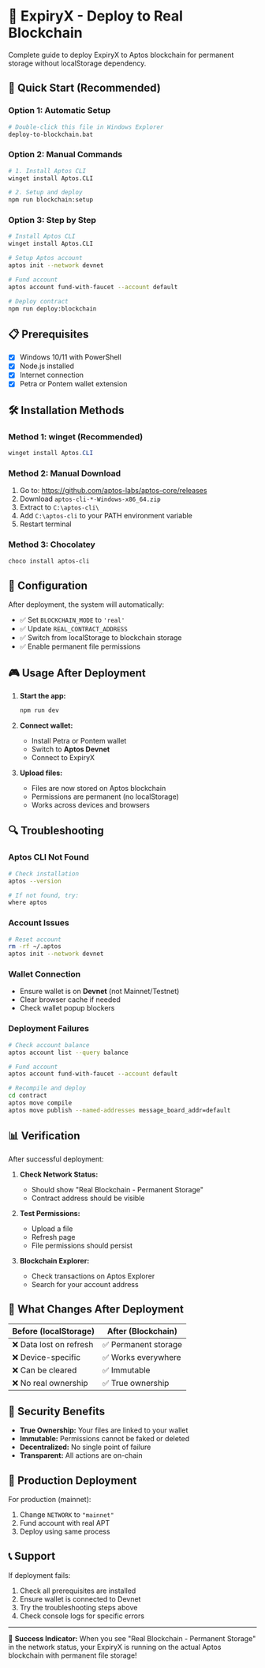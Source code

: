 # 🚀 ExpiryX - Deploy to Real Blockchain

Complete guide to deploy ExpiryX to Aptos blockchain for permanent storage without localStorage dependency.

## 🎯 Quick Start (Recommended)

### Option 1: Automatic Setup

```bash
# Double-click this file in Windows Explorer
deploy-to-blockchain.bat
```

### Option 2: Manual Commands

```bash
# 1. Install Aptos CLI
winget install Aptos.CLI

# 2. Setup and deploy
npm run blockchain:setup
```

### Option 3: Step by Step

```bash
# Install Aptos CLI
winget install Aptos.CLI

# Setup Aptos account
aptos init --network devnet

# Fund account
aptos account fund-with-faucet --account default

# Deploy contract
npm run deploy:blockchain
```

## 📋 Prerequisites

- [x] Windows 10/11 with PowerShell
- [x] Node.js installed
- [x] Internet connection
- [x] Petra or Pontem wallet extension

## 🛠️ Installation Methods

### Method 1: winget (Recommended)

```powershell
winget install Aptos.CLI
```

### Method 2: Manual Download

1. Go to: https://github.com/aptos-labs/aptos-core/releases
2. Download `aptos-cli-*-Windows-x86_64.zip`
3. Extract to `C:\aptos-cli\`
4. Add `C:\aptos-cli` to your PATH environment variable
5. Restart terminal

### Method 3: Chocolatey

```powershell
choco install aptos-cli
```

## 🔧 Configuration

After deployment, the system will automatically:

- ✅ Set `BLOCKCHAIN_MODE` to `'real'`
- ✅ Update `REAL_CONTRACT_ADDRESS`
- ✅ Switch from localStorage to blockchain storage
- ✅ Enable permanent file permissions

## 🎮 Usage After Deployment

1. **Start the app:**

   ```bash
   npm run dev
   ```

2. **Connect wallet:**
   - Install Petra or Pontem wallet
   - Switch to **Aptos Devnet**
   - Connect to ExpiryX

3. **Upload files:**
   - Files are now stored on Aptos blockchain
   - Permissions are permanent (no localStorage)
   - Works across devices and browsers

## 🔍 Troubleshooting

### Aptos CLI Not Found

```bash
# Check installation
aptos --version

# If not found, try:
where aptos
```

### Account Issues

```bash
# Reset account
rm -rf ~/.aptos
aptos init --network devnet
```

### Wallet Connection

- Ensure wallet is on **Devnet** (not Mainnet/Testnet)
- Clear browser cache if needed
- Check wallet popup blockers

### Deployment Failures

```bash
# Check account balance
aptos account list --query balance

# Fund account
aptos account fund-with-faucet --account default

# Recompile and deploy
cd contract
aptos move compile
aptos move publish --named-addresses message_board_addr=default
```

## 📊 Verification

After successful deployment:

1. **Check Network Status:**
   - Should show "Real Blockchain - Permanent Storage"
   - Contract address should be visible

2. **Test Permissions:**
   - Upload a file
   - Refresh page
   - File permissions should persist

3. **Blockchain Explorer:**
   - Check transactions on Aptos Explorer
   - Search for your account address

## 🎯 What Changes After Deployment

| Before (localStorage)   | After (Blockchain)   |
| ----------------------- | -------------------- |
| ❌ Data lost on refresh | ✅ Permanent storage |
| ❌ Device-specific      | ✅ Works everywhere  |
| ❌ Can be cleared       | ✅ Immutable         |
| ❌ No real ownership    | ✅ True ownership    |

## 🔐 Security Benefits

- **True Ownership:** Your files are linked to your wallet
- **Immutable:** Permissions cannot be faked or deleted
- **Decentralized:** No single point of failure
- **Transparent:** All actions are on-chain

## 🚀 Production Deployment

For production (mainnet):

1. Change `NETWORK` to `"mainnet"`
2. Fund account with real APT
3. Deploy using same process

## 📞 Support

If deployment fails:

1. Check all prerequisites are installed
2. Ensure wallet is connected to Devnet
3. Try the troubleshooting steps above
4. Check console logs for specific errors

---

🎉 **Success Indicator:** When you see "Real Blockchain - Permanent Storage" in the network status, your ExpiryX is running on the actual Aptos blockchain with permanent file storage!
